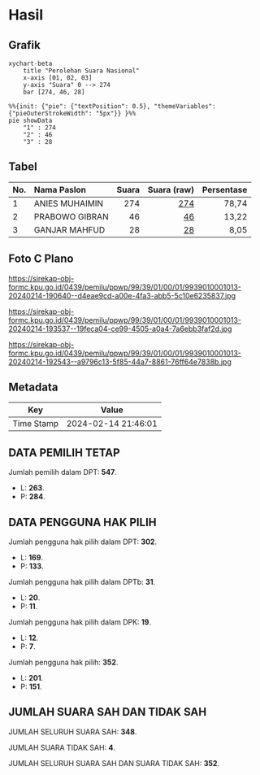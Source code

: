 # Hasil

## Grafik

```mermaid
xychart-beta
    title "Perolehan Suara Nasional"
    x-axis [01, 02, 03]
    y-axis "Suara" 0 --> 274
    bar [274, 46, 28]
```

```mermaid
%%{init: {"pie": {"textPosition": 0.5}, "themeVariables": {"pieOuterStrokeWidth": "5px"}} }%%
pie showData
    "1" : 274
    "2" : 46
    "3" : 28
```

## Tabel

| No. | Nama Paslon    | Suara | Suara (raw) | Persentase |
|:--- |:-------------- | -----:| -----------:| ----------:|
| 1   | ANIES MUHAIMIN | 274   | [274][p-1]  | 78,74      |
| 2   | PRABOWO GIBRAN | 46    | [46][p-2]   | 13,22      |
| 3   | GANJAR MAHFUD  | 28    | [28][p-3]   | 8,05       |


[p-1]: https://github.com/gigit-pemilu/pemilu-2024/blob/main/pilpres/hitung-suara/sub/99-luar-negeri/sub/39-doha-qatar/sub/01-doha-qatar/sub/0001-doha-qatar/sub/013-tps-012/sub/paslon-1.txt
[p-2]: https://github.com/gigit-pemilu/pemilu-2024/blob/main/pilpres/hitung-suara/sub/99-luar-negeri/sub/39-doha-qatar/sub/01-doha-qatar/sub/0001-doha-qatar/sub/013-tps-012/sub/paslon-2.txt
[p-3]: https://github.com/gigit-pemilu/pemilu-2024/blob/main/pilpres/hitung-suara/sub/99-luar-negeri/sub/39-doha-qatar/sub/01-doha-qatar/sub/0001-doha-qatar/sub/013-tps-012/sub/paslon-3.txt

## Foto C Plano

https://sirekap-obj-formc.kpu.go.id/0439/pemilu/ppwp/99/39/01/00/01/9939010001013-20240214-190640--d4eae9cd-a00e-4fa3-abb5-5c10e6235837.jpg

https://sirekap-obj-formc.kpu.go.id/0439/pemilu/ppwp/99/39/01/00/01/9939010001013-20240214-193537--19feca04-ce99-4505-a0a4-7a6ebb3faf2d.jpg

https://sirekap-obj-formc.kpu.go.id/0439/pemilu/ppwp/99/39/01/00/01/9939010001013-20240214-192543--a9796c13-5f85-44a7-8861-76ff64e7838b.jpg


## Metadata

| Key        | Value               |
| ---------- | ------------------- |
| Time Stamp | 2024-02-14 21:46:01 |


## DATA PEMILIH TETAP

Jumlah pemilih dalam DPT: **547**.
 * L: **263**.
 * P: **284**.

## DATA PENGGUNA HAK PILIH

Jumlah pengguna hak pilih dalam DPT: **302**.
 * L: **169**.
 * P: **133**.

Jumlah pengguna hak pilih dalam DPTb: **31**.
 * L: **20**.
 * P: **11**.

Jumlah pengguna hak pilih dalam DPK: **19**.
 * L: **12**.
 * P: **7**.

Jumlah pengguna hak pilih: **352**.
 * L: **201**.
 * P: **151**.

## JUMLAH SUARA SAH DAN TIDAK SAH

JUMLAH SELURUH SUARA SAH: **348**.

JUMLAH SUARA TIDAK SAH: **4**.

JUMLAH SELURUH SUARA SAH DAN SUARA TIDAK SAH: **352**.


